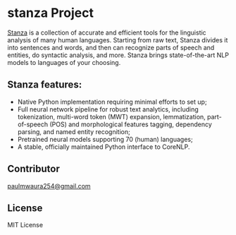 # stanza Project

[Stanza](https://stanfordnlp.github.io/stanza/) is a collection of accurate and efficient tools for the linguistic analysis of many human languages. Starting from raw text, Stanza divides it into sentences and words, and then can recognize parts of speech and entities, do syntactic analysis, and more. Stanza brings state-of-the-art NLP models to languages of your choosing.

## Stanza features:
* Native Python implementation requiring minimal efforts to set up;
* Full neural network pipeline for robust text analytics, including tokenization, multi-word token (MWT) expansion, lemmatization, part-of-speech (POS) and morphological features tagging, dependency parsing, and named entity recognition;
* Pretrained neural models supporting 70 (human) languages;
* A stable, officially maintained Python interface to CoreNLP.

## Contributor
[paulmwaura254@gmail.com](paulmwaura254@gmail.com)

## License
MIT License
